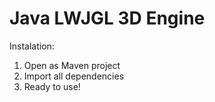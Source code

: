 # Java LWJGL 3D Engine

Instalation:
1. Open as Maven project
2. Import all dependencies
3. Ready to use!
